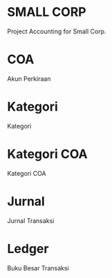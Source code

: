 # SMALL CORP
Project Accounting for Small Corp.

# COA
Akun Perkiraan

# Kategori
Kategori

# Kategori COA
Kategori COA

# Jurnal
Jurnal Transaksi

# Ledger
Buku Besar Transaksi
